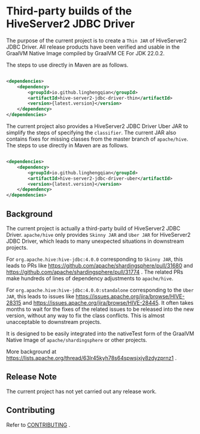 # Third-party builds of the HiveServer2 JDBC Driver

The purpose of the current project is to create a `Thin JAR` of HiveServer2 JDBC Driver.
All release products have been verified and usable in the GraalVM Native Image compiled by GraalVM CE For JDK 22.0.2.

The steps to use directly in Maven are as follows.

```xml

<dependencies>
    <dependency>
        <groupId>io.github.linghengqian</groupId>
        <artifactId>hive-server2-jdbc-driver-thin</artifactId>
        <version>{latest.version}</version>
    </dependency>
</dependencies>
```

The current project also provides a HiveServer2 JDBC Driver Uber JAR to simplify the steps of specifying the
`classifier`. 
The current JAR also contains fixes for missing classes from the master branch of `apache/hive`.
The steps to use directly in Maven are as follows.

```xml

<dependencies>
    <dependency>
        <groupId>io.github.linghengqian</groupId>
        <artifactId>hive-server2-jdbc-driver-uber</artifactId>
        <version>{latest.version}</version>
    </dependency>
</dependencies>
```

## Background

The current project is actually a third-party build of HiveServer2 JDBC Driver.
`apache/hive` only provides `Skinny JAR` and `Uber JAR` for HiveServer2 JDBC Driver, which leads to many unexpected situations
in downstream projects.

For `org.apache.hive:hive-jdbc:4.0.0` corresponding to `Skinny JAR`,
this leads to PRs like https://github.com/apache/shardingsphere/pull/31680
and https://github.com/apache/shardingsphere/pull/31774 .
The related PRs make hundreds of lines of dependency adjustments to `apache/hive`.

For `org.apache.hive:hive-jdbc:4.0.0:standalone` corresponding to the `Uber JAR`, 
this leads to issues like https://issues.apache.org/jira/browse/HIVE-28315 and https://issues.apache.org/jira/browse/HIVE-28445. 
It often takes months to wait for the fixes of the related issues to be released into the new version, 
without any way to fix the class conflicts. 
This is almost unacceptable to downstream projects.

It is designed to be easily integrated into the nativeTest form of the GraalVM Native Image of `apache/shardingsphere`
or other projects.

More background at https://lists.apache.org/thread/63lr45kyh78s64spwsjxjy8zdyzprnz1 .

## Release Note

The current project has not yet carried out any release work.

## Contributing

Refer to [CONTRIBUTING](./doc/CONTRIBUTING.md) .
